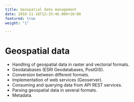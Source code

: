 ```yaml
---
title: Geospatial data management
date: 2018-11-18T12:33:46.000+10:00
featured: true
weight: "1"

---
```

# Geospatial data 

- Handling of geospatial data in raster and vectorial formats. 
- Geodatabases (ESRI Geodatabases, PostGIS). 
- Conversion between different formats. 
- Implementation of web services (Geoserver). 
- Consuming and querying data from API REST services. 
- Parsing geospatial data in several formats. 
- Metadata.
